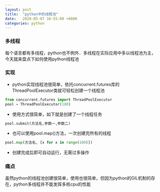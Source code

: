 ```yaml
---
layout: post
title:  "python中的线程池"
date:   2020-05-07 16:55:00 +0800
categories: python
---
```


### 多线程
每个语言都有多线程，python也不例外．多线程在实际应用中多以线程池为主，今天就来盘点下如何使用python线程池

### 实现
- python实现线程池很简单，依托concurrent.futures库的ThreadPoolExecutor类就可轻松创建一个线程池
```python
from concurrent.futures import ThreadPoolExecutor
pool = ThreadPoolExecutor(100)
```
- 使用方式很简单，如下就是创建了一个线程任务
```python
pool.submit(方法名,参数一,参数二)
```
- 也可以使用pool.map()方法，一次创建完所有的线程
```python
pool.map(方法名, [x for x in range(100)])
```
- 创建完成后即可自动运行，无需过多操作

### 痛点
虽然python的线程池创建很简单，使用也很简单，但因为python的GIL机制的存在，python多线程并不能发挥多核cpu的性能




